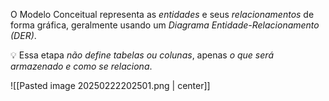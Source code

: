 O Modelo Conceitual representa as *entidades* e seus *relacionamentos* de forma gráfica, geralmente usando um *Diagrama Entidade-Relacionamento (DER)*.

💡 Essa etapa *não define tabelas ou colunas*, apenas *o que será armazenado e como se relaciona*.

![[Pasted image 20250222202501.png | center]]